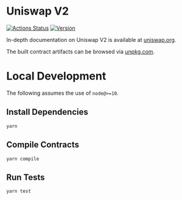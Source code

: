 # Uniswap V2

[![Actions Status](https://github.com/ViperProtocol/viperswap-core/workflows/CI/badge.svg)](https://github.com/ViperProtocol/viperswap-core/actions)
[![Version](https://img.shields.io/npm/v/@viperswap/core)](https://www.npmjs.com/package/@viperswap/core)

In-depth documentation on Uniswap V2 is available at [uniswap.org](https://uniswap.org/docs).

The built contract artifacts can be browsed via [unpkg.com](https://unpkg.com/browse/@viperswap/core@latest/).

# Local Development

The following assumes the use of `node@>=10`.

## Install Dependencies

`yarn`

## Compile Contracts

`yarn compile`

## Run Tests

`yarn test`
